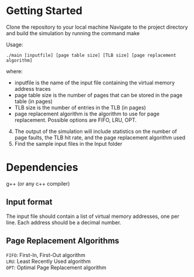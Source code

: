 <h1>Getting Started</h1>

Clone the repository to your local machine
Navigate to the project directory and build the simulation by running the command make

Usage:

    ./main [inputfile] [page table size] [TLB size] [page replacement algorithm]


where:
- inputfile is the name of the input file containing the virtual memory address traces
- page table size is the number of pages that can be stored in the page table (in pages)
- TLB size is the number of entries in the TLB (in pages)
- page replacement algorithm is the algorithm to use for page replacement. Possible options are FIFO, LRU, OPT.
4. The output of the simulation will include statistics on the number of page faults, the TLB hit rate, and the page replacement algorithm used
5. Find the sample input files in the Input folder

<h1>Dependencies</h1>

g++ (or any c++ compiler)

<h2>Input format</h2>

The input file should contain a list of virtual memory addresses, one per line. Each address should be a decimal number.

<h2>Page Replacement Algorithms</h2>

`FIFO`: First-In, First-Out algorithm </br>
`LRU`: Least Recently Used algorithm </br>
`OPT`: Optimal Page Replacement algorithm
